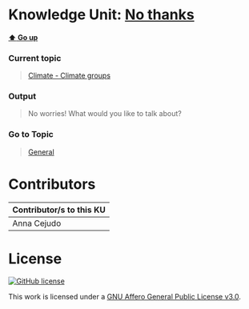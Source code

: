 # Knowledge Unit: [No thanks](../../knowledge_units/climate-climate-groups/no-thanks.md)

#### [:arrow_up: Go up](../../topics/climate-climate-groups.md)
### Current topic
> [Climate - Climate groups](../../topics/climate-climate-groups.md)
### Output
> No worries! What would you like to talk about?
### Go to Topic
> [General](../../topics/general.md)


# Contributors

| Contributor/s to this KU |
| - | 
| Anna Cejudo |

# License
[![GitHub license](https://img.shields.io/github/license/inbrainz/cerebro)](https://github.com/inbrainz/cerebro/blob/master/LICENSE)

This work is licensed under a [GNU Affero General Public License v3.0](https://www.gnu.org/licenses/agpl-3.0.txt).